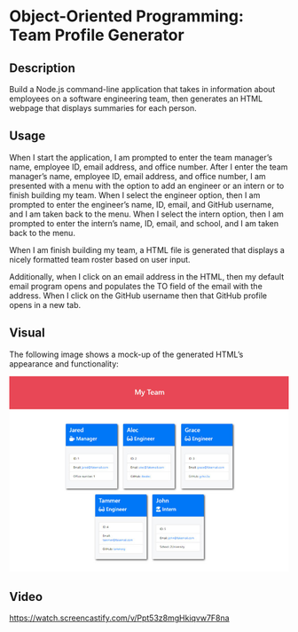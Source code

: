 # Object-Oriented Programming: Team Profile Generator

## Description

Build a Node.js command-line application that takes in information about employees on a software engineering team, then generates an HTML webpage that displays summaries for each person.

## Usage

When I start the application, I am prompted to enter the team manager’s name, employee ID, email address, and office number.
After I enter the team manager’s name, employee ID, email address, and office number, I am presented with a menu with the option to add an engineer or an intern or to finish building my team. When I select the engineer option, then I am prompted to enter the engineer’s name, ID, email, and GitHub username, and I am taken back to the menu. When I select the intern option, then I am prompted to enter the intern’s name, ID, email, and school, and I am taken back to the menu.

When I am finish building my team, a HTML file is generated that displays a nicely formatted team roster based on user input.

Additionally, when I click on an email address in the HTML, then my default email program opens and populates the TO field of the email with the address. When I click on the GitHub username then that GitHub profile opens in a new tab.

## Visual

The following image shows a mock-up of the generated HTML’s appearance and functionality:

![HTML webpage titled “My Team” features five boxes listing employee names, titles, and other key info.](./Assets/10-object-oriented-programming-homework-demo.png)


## Video
https://watch.screencastify.com/v/Ppt53z8mgHkiqvw7F8na
